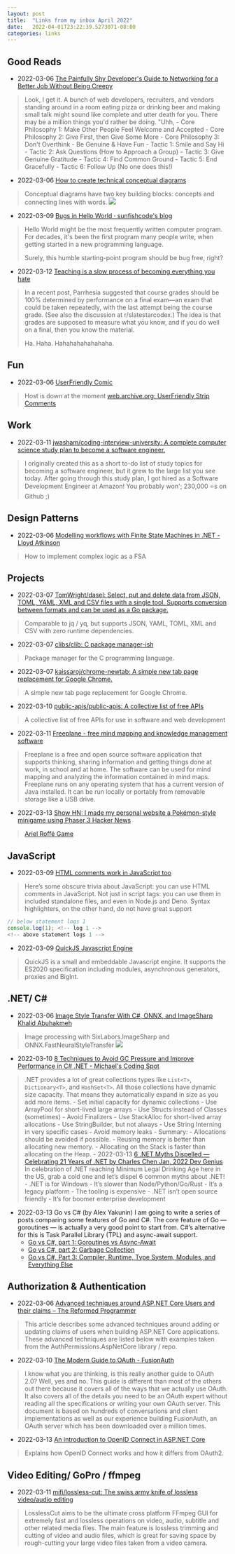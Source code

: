 ```yaml
---
layout: post
title:  "Links from my inbox April 2022"
date:   2022-04-01T23:22:39.5273071-08:00
categories: links
---
```


## Good Reads
- 2022-03-06 [The Painfully Shy Developer's Guide to Networking for a Better Job Without Being Creepy](https://www.samjulien.com/shy-dev-networking)
> Look, I get it. A bunch of web developers, recruiters, and vendors standing around in a room eating pizza or drinking beer and making small talk might sound like complete and utter death for you. There may be a million things you'd rather be doing. "Uhh,
    - Core Philosophy 1: Make Other People Feel Welcome and Accepted
    - Core Philosophy 2: Give First, then Give Some More
    - Core Philosophy 3: Don't Overthink - Be Genuine & Have Fun
    - Tactic 1: Smile and Say Hi
    - Tactic 2: Ask Questions (How to Approach a Group)
    - Tactic 3: Give Genuine Gratitude
    - Tactic 4: Find Common Ground
    - Tactic 5: End Gracefully
    - Tactic 6: Follow Up (No one does this!)
- 2022-03-06 [How to create technical conceptual diagrams](https://krutiepatel.com/blog/how-to-create-technical-conceptual-diagrams?utm_source=programmingdigest&utm_medium=email&utm_campaign=462)
> Conceptual diagrams have two key building blocks: concepts and connecting lines with words.
![](_img/20220306152256.png)
- 2022-03-09 [Bugs in Hello World · sunfishcode's blog](https://blog.sunfishcode.online/bugs-in-hello-world/)
> Hello World might be the most frequently written computer program. For decades, it's been the first program many people write, when getting started in a new programming language.
>
>Surely, this humble starting-point program should be bug free, right?
- 2022-03-12 [Teaching is a slow process of becoming everything you hate](https://dynomight.net/teaching/)
> In a recent post, Parrhesia suggested that course grades should be 100% determined by performance on a final exam—an exam that could be taken repeatedly, with the last attempt being the course grade. (See also the discussion at r/slatestarcodex.) The idea is that grades are supposed to measure what you know, and if you do well on a final, then you know the material.
>
>Ha. Haha. Hahahahahahahaha.

## Fun
- 2022-03-06 [UserFriendly Comic](http://ars.userfriendly.org/)
> Host is down at the moment [web.archive.org: UserFriendly Strip Comments](https://web.archive.org/web/20220228205859/http://ars.userfriendly.org/cartoons/?id=20220226)

## Work
- 2022-03-11 [jwasham/coding-interview-university: A complete computer science study plan to become a software engineer.](https://github.com/jwasham/coding-interview-university)
> I originally created this as a short to-do list of study topics for becoming a software engineer, but it grew to the large list you see today. After going through this study plan, I got hired as a Software Development Engineer at Amazon! You probably won'; 230,000 ⭐s on Github ;)


## Design Patterns
- 2022-03-06 [Modelling workflows with Finite State Machines in .NET - Lloyd Atkinson](https://www.lloydatkinson.net/posts/2022/modelling-workflows-with-finite-state-machines-in-dotnet/)
> How to implement complex logic as a FSA

## Projects
- 2022-03-07 [TomWright/dasel: Select, put and delete data from JSON, TOML, YAML, XML and CSV files with a single tool. Supports conversion between formats and can be used as a Go package.](https://github.com/TomWright/dasel)
> Comparable to jq / yq, but supports JSON, YAML, TOML, XML and CSV with zero runtime dependencies.
- 2022-03-07 [clibs/clib: C package manager-ish](https://github.com/clibs/clib)
> Package manager for the C programming language.
- 2022-03-07 [kaissaroj/chrome-newtab: A simple new tab page replacement for Google Chrome.](https://github.com/kaissaroj/chrome-newtab)
> A simple new tab page replacement for Google Chrome.
- 2022-03-10 [public-apis/public-apis: A collective list of free APIs](https://github.com/public-apis/public-apis)
> A collective list of free APIs for use in software and web development
- 2022-03-11 [Freeplane - free mind mapping and knowledge management software](https://www.freeplane.org/wiki/index.php/Home)
> Freeplane is a free and open source software application that supports thinking, sharing information and getting things done at work, in school and at home. The software can be used for mind mapping and analyzing the information contained in mind maps. Freeplane runs on any operating system that has a current version of Java installed. It can be run locally or portably from removable storage like a USB drive.
- 2022-03-13 [Show HN: I made my personal website a Pokémon-style minigame using Phaser 3 Hacker News](https://news.ycombinator.com/item?id=30656961)
> [Ariel Roffé Game](https://arielroffe.quest/)

## JavaScript
- 2022-03-09 [HTML comments work in JavaScript too](https://smitop.com/post/js-html-comments/)
> Here’s some obscure trivia about JavaScript: you can use HTML comments in JavaScript. Not just in script tags: you can use them in included standalone files, and even in Node.js and Deno. Syntax highlighters, on the other hand, do not have great support
```js
// below statement logs 1
console.log(1); <!-- log 1 -->
<!-- above statement logs 1 -->
```
- 2022-03-09 [QuickJS Javascript Engine](https://bellard.org/quickjs/)
> QuickJS is a small and embeddable Javascript engine. It supports the ES2020 specification including modules, asynchronous generators, proxies and BigInt.

## .NET/ C#
- 2022-03-06 [Image Style Transfer With C#, ONNX, and ImageSharp Khalid Abuhakmeh](https://khalidabuhakmeh.com/image-style-transfer-with-csharp-onnx-and-imagesharp?utm_source=csharpdigest&utm_medium=email&utm_campaign=405)
> Image processing with SixLabors.ImageSharp and ONNX.FastNeuralStyleTransfer
![](_img/2022-03-06-15-11-cat.webp)
- 2022-03-10 [8 Techniques to Avoid GC Pressure and Improve Performance in C# .NET - Michael's Coding Spot](https://michaelscodingspot.com/avoid-gc-pressure/)
> .NET provides a lot of great collections types like `List<T>`, `Dictionary<T>`, and `HashSet<T>`. All those collections have dynamic size capacity. That means they automatically expand in size as you add more items.
    - Set initial capacity for dynamic collections
    - Use ArrayPool for short-lived large arrays
    - Use Structs instead of Classes (sometimes)
    - Avoid Finalizers
    - Use StackAlloc for short-lived array allocations
    - Use StringBuilder, but not always
    - Use String Interning in very specific cases
    - Avoid memory leaks
    - Summary:
        - Allocations should be avoided if possible.
        - Reusing memory is better than allocating new memory.
        - Allocating on the Stack is faster than allocating on the Heap.
    - 2022-03-13 [6 .NET Myths Dispelled — Celebrating 21 Years of .NET by Charles Chen Jan, 2022 Dev Genius](https://blog.devgenius.io/6-net-myths-dispelled-celebrating-21-years-of-net-652795c2ea27)
> In celebration of .NET reaching Minimum Legal Drinking Age here in the US, grab a cold one and let’s dispel 6 common myths about .NET!
    - .NET is for Windows
    - It’s slower than Node/Python/Go/Rust
    - It’s a legacy platform
    - The tooling is expensive
    - .NET isn’t open source friendly
    - It’s for boomer enterprise development
- 2022-03-13 Go vs C# (by Alex Yakunin) I am going to write a series of posts comparing some features of Go and C#. The core feature of Go — goroutines — is actually a very good point to start from. C#’s alternative for this is Task Parallel Library (TPL) and async-await support.
    - [Go vs C#, part 1: Goroutines vs Async-Await](https://alexyakunin.medium.com/go-vs-c-part-1-goroutines-vs-async-await-ac909c651c11)
    - [Go vs C#, part 2: Garbage Collection](https://medium.com/servicetitan-engineering/go-vs-c-part-2-garbage-collection-9384677f86f1)
    - [Go vs C#, Part 3: Compiler, Runtime, Type System, Modules, and Everything Else](https://medium.com/servicetitan-engineering/go-vs-c-part-3-compiler-runtime-type-system-modules-and-everything-else-faa423dddb34)


## Authorization & Authentication
- 2022-03-06 [Advanced techniques around ASP.NET Core Users and their claims – The Reformed Programmer](https://www.thereformedprogrammer.net/advanced-techniques-around-asp-net-core-users-and-their-claims/?utm_source=csharpdigest&utm_medium=email&utm_campaign=405)
> This article describes some advanced techniques around adding or updating claims of users when building ASP.NET Core applications. These advanced techniques are listed below with examples taken from the AuthPermissions.AspNetCore library / repo.
- 2022-03-10 [The Modern Guide to OAuth - FusionAuth](https://fusionauth.io/learn/expert-advice/oauth/modern-guide-to-oauth)
> I know what you are thinking, is this really another guide to OAuth 2.0?
> Well, yes and no. This guide is different than most of the others out there because it covers all of the ways that we actually use OAuth. It also covers all of the details you need to be an OAuth expert without reading all the specifications or writing your own OAuth server. This document is based on hundreds of conversations and client implementations as well as our experience building FusionAuth, an OAuth server which has been downloaded over a million times.
- 2022-03-13 [An introduction to OpenID Connect in ASP.NET Core](https://andrewlock.net/an-introduction-to-openid-connect-in-asp-net-core/)
> Explains how OpenID Connect works and how it differs from OAuth2.

## Video Editing/ GoPro / ffmpeg
- 2022-03-11 [mifi/lossless-cut: The swiss army knife of lossless video/audio editing](https://github.com/mifi/lossless-cut)
> LosslessCut aims to be the ultimate cross platform FFmpeg GUI for extremely fast and lossless operations on video, audio, subtitle and other related media files. The main feature is lossless trimming and cutting of video and audio files, which is great for saving space by rough-cutting your large video files taken from a video camera.


